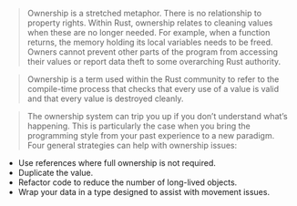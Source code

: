 
> Ownership is a stretched metaphor. There is no relationship to property rights. Within Rust, ownership relates to cleaning values when these are no longer needed. For example, when a function returns, the memory holding its local variables needs to be freed. Owners cannot prevent other parts of the program from accessing their values or report data theft to some overarching Rust authority.

> Ownership is a term used within the Rust community to refer to the compile-time process that checks that every use of a value is valid and that every value is destroyed cleanly.

> The ownership system can trip you up if you don’t understand what’s happening. This is particularly the case when you bring the programming style from your past experience to a new paradigm. Four general strategies can help with ownership issues:

- Use references where full ownership is not required.
- Duplicate the value.
- Refactor code to reduce the number of long-lived objects.
- Wrap your data in a type designed to assist with movement issues.
